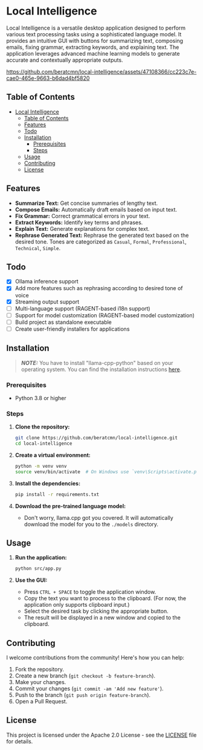 # Local Intelligence

Local Intelligence is a versatile desktop application designed to perform various text processing tasks using a sophisticated language model. It provides an intuitive GUI with buttons for summarizing text, composing emails, fixing grammar, extracting keywords, and explaining text. The application leverages advanced machine learning models to generate accurate and contextually appropriate outputs.

https://github.com/beratcmn/local-intelligence/assets/47108366/cc223c7e-cae0-465e-9663-b6dad4bf5820

## Table of Contents

- [Local Intelligence](#local-intelligence)
  - [Table of Contents](#table-of-contents)
  - [Features](#features)
  - [Todo](#todo)
  - [Installation](#installation)
    - [Prerequisites](#prerequisites)
    - [Steps](#steps)
  - [Usage](#usage)
  - [Contributing](#contributing)
  - [License](#license)

## Features

- **Summarize Text:** Get concise summaries of lengthy text.
- **Compose Emails:** Automatically draft emails based on input text.
- **Fix Grammar:** Correct grammatical errors in your text.
- **Extract Keywords:** Identify key terms and phrases.
- **Explain Text:** Generate explanations for complex text.
- **Rephrase Generated Text:** Rephrase the generated text based on the desired tone. Tones are categorized as `Casual`, `Formal`, `Professional`, `Technical`, `Simple`.

## Todo

- [x] Ollama inference support
- [x] Add more features such as rephrasing according to desired tone of voice
- [x] Streaming output support
- [ ] Multi-language support (RAGENT-based i18n support)
- [ ] Support for model customization (RAGENT-based model customization)
- [ ] Build project as standalone executable
- [ ] Create user-friendly installers for applications

## Installation

> **_NOTE:_** You have to install "llama-cpp-python" based on your operating system. You can find the installation instructions [here](https://github.com/abetlen/llama-cpp-python).

### Prerequisites

- Python 3.8 or higher

### Steps

1. **Clone the repository:**

   ```sh
   git clone https://github.com/beratcmn/local-intelligence.git
   cd local-intelligence
   ```

2. **Create a virtual environment:**

   ```sh
   python -m venv venv
   source venv/bin/activate  # On Windows use `venv\Scripts\activate.ps1 or venv\Scripts\activate.bat`
   ```

3. **Install the dependencies:**

   ```sh
   pip install -r requirements.txt
   ```

4. **Download the pre-trained language model:**
   - Don't worry, llama.cpp got you covered. It will automatically download the model for you to the `./models` directory.

## Usage

1. **Run the application:**

   ```sh
   python src/app.py
   ```

2. **Use the GUI:**
   - Press `CTRL + SPACE` to toggle the application window.
   - Copy the text you want to process to the clipboard. (For now, the application only supports clipboard input.)
   - Select the desired task by clicking the appropriate button.
   - The result will be displayed in a new window and copied to the clipboard.

## Contributing

I welcome contributions from the community! Here's how you can help:

1. Fork the repository.
2. Create a new branch (`git checkout -b feature-branch`).
3. Make your changes.
4. Commit your changes (`git commit -am 'Add new feature'`).
5. Push to the branch (`git push origin feature-branch`).
6. Open a Pull Request.

## License

This project is licensed under the Apache 2.0 License - see the [LICENSE](LICENSE) file for details.
